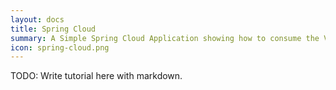 ```yaml
---
layout: docs
title: Spring Cloud
summary: A Simple Spring Cloud Application showing how to consume the VCAP_SERVICES using Spring Cloud.
icon: spring-cloud.png
---
```


TODO: Write tutorial here with markdown.
